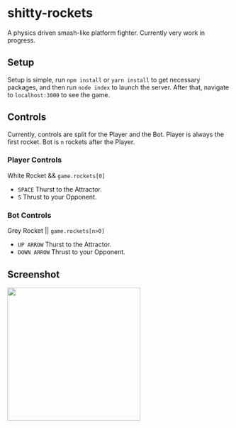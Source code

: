 # shitty-rockets
A physics driven smash-like platform fighter. Currently very work in progress.

## Setup
Setup is simple, run `npm install` or `yarn install` to get necessary packages, and then run `node index` to launch the server. After that, navigate to `localhost:3000` to see the game.

## Controls
Currently, controls are split for the Player and the Bot. Player is always the first rocket. Bot is `n` rockets after the Player.

### Player Controls
White Rocket && `game.rockets[0]`
- `SPACE` Thurst to the Attractor.
- `S` Thrust to your Opponent.

### Bot Controls
Grey Rocket || `game.rockets[n>0]`
- `UP ARROW` Thurst to the Attractor.
- `DOWN ARROW` Thrust to your Opponent.

## Screenshot
<img src="https://imgur.com/pN2XB3z.png" width="300">
